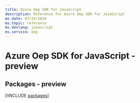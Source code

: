```yaml
---
title: Azure Oep SDK for JavaScript
description: Reference for Azure Oep SDK for JavaScript
ms.date: 07/24/2024
ms.topic: reference
ms.devlang: javascript
ms.service: oep
---
```

# Azure Oep SDK for JavaScript - preview
## Packages - preview
[!INCLUDE [packages](oep-index.md)]